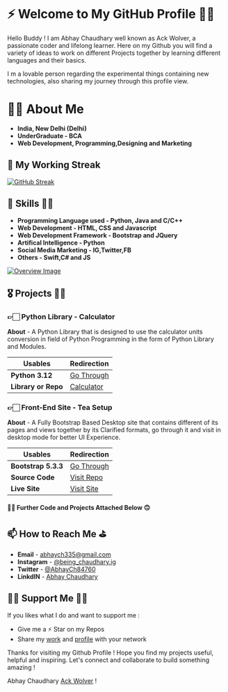 # ⚡️ Welcome to My GitHub Profile 🖐🏻

Hello Buddy ! I am Abhay Chaudhary well known as Ack Wolver, a passionate coder and lifelong learner. Here on my Github you will find a variety of ideas to work on different Projects together by learning different languages and their basics. 

I m a lovable person regarding the experimental things containing new technologies, also sharing my journey through this profile view.

# 👦🏻 About Me 

- **India, New Delhi (Delhi)**
- **UnderGraduate - BCA**
- **Web Development, Programming,Designing and Marketing**

## 🚀 My Working Streak

[![GitHub Streak](https://github-readme-streak-stats.herokuapp.com?user=ackwolver335&theme=dark&hide_border=true&border_radius=5)](https://git.io/streak-stats)

## 🥇 Skills 🤝🏼

- **Programming Language used - Python, Java and C/C++**
- **Web Development - HTML, CSS and Javascript**
- **Web Development Framework - Bootstrap and JQuery**
- **Artifical Intelligence - Python**
- **Social Media Marketing - IG,Twitter,FB**
- **Others - Swift,C# and JS**

<div>
<a href = 'https://github.com/ackwolver335?tab=repositories'>
<img src = 'http://github-profile-summary-cards.vercel.app/api/cards/profile-details?username=ackwolver335&theme=swift' alt = 'Overview Image'>
</a>
</div>

## 🎖️ Projects 💪🏻

### 👉🏻 Python Library - Calculator

**About** - A Python Library that is designed to use the calculator units conversion in field of Python Programming in the form of Python Library and Modules.

| **Usables** | **Redirection** |
| ----------- | --------------- |
| **Python 3.12** | [Go Through](https://www.python.org/about/) |
| **Library or Repo** | [Calculator](https://github.com/ackwolver335/Calculator) |

### 👉🏻 Front-End Site - Tea Setup

**About** - A Fully Bootstrap Based Desktop site that contains different of its pages and views together by its Clarified formats, go through it and visit in desktop mode for better UI Experience.

| **Usables** | **Redirection** |
| ----------- | --------------- |
| **Bootstrap 5.3.3** | [Go Through](https://getbootstrap.com/) |
| **Source Code** | [Visit Repo](https://github.com/ackwolver335/teasetup.gd) |
| **Live Site** | [Visit Site](https://ackwolver335.github.io/teasetup.gd/) |

#### ✌🏻 Further Code and Projects Attached Below 🙃

## 📫 How to Reach Me ⛳

- **Email** - abhaych335@gmail.com
- **Instagram** - [@being_chaudhary.ig](https://www.instagram.com/being_chaudhary.ig/)
- **Twitter** - [@AbhayCh84760](https://x.com/AbhayCh84760)
- **LinkdIN** - [Abhay Chaudhary](https://www.linkedin.com/in/abhay-chaudhary-a6bb7b260)

## 🙏🏻 Support Me ✍🏻

If you likes what I do and want to support me :

- Give me a ⚡️ Star on my Repos
- Share my [work](https://github.com/ackwolver335?tab=repositories) and [profile](https://github.com/ackwolver335) with your network

Thanks for visiting my Github Profile ! Hope you find my projects useful, helpful and inspiring. Let's connect and collaborate to build something amazing !

Abhay Chaudhary [Ack Wolver](https://github.com/ackwolver335/ackwolver335) !
